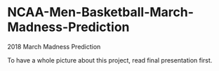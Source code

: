 # NCAA-Men-Basketball-March-Madness-Prediction
2018 March Madness Prediction




To have a whole picture about this project, read final presentation first.
